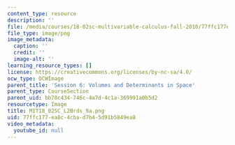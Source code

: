 ```yaml
---
content_type: resource
description: ''
file: /media/courses/18-02sc-multivariable-calculus-fall-2010/77ffc177ea8c4cbad7b45d91b5849ea8_MIT18_02SC_L2Brds_9a.png
file_type: image/png
image_metadata:
  caption: ''
  credit: ''
  image-alt: ''
learning_resource_types: []
license: https://creativecommons.org/licenses/by-nc-sa/4.0/
ocw_type: OCWImage
parent_title: 'Session 6: Volumes and Determinants in Space'
parent_type: CourseSection
parent_uid: bb78c434-746c-4a7d-4c1a-369991a0b5d2
resourcetype: Image
title: MIT18_02SC_L2Brds_9a.png
uid: 77ffc177-ea8c-4cba-d7b4-5d91b5849ea8
video_metadata:
  youtube_id: null
---
```

